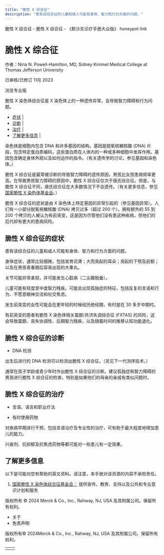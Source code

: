 ```yaml
---
title: "脆性 X 综合征"
description: "患有该综合征的儿童和成人可能有身体、智力和行为方面的问题。"
---
```


﻿脆性 X 综合征 - 脆性 X 综合征 - 《默沙东诊疗手册大众版》 honeypot link

# 脆性 X 综合征

作者：Nina N. Powell-Hamilton, MD, Sidney Kimmel Medical College at Thomas Jefferson
University

已审核/已修订 11月 2023

浏览专业版

脆性 X 染色体综合征是 X 染色体上的一种遗传异常，会导致智力障碍和行为问题。

- [症状](#症状_v28579981_zh) \|
- [诊断](#诊断_v28579989_zh) \|
- [治疗](#治疗_v28579995_zh) \|
- [了解更多信息](#了解更多信息_v28580009_zh) \|

染色体是细胞内包含 DNA 和许多基因的结构。基因是脱氧核糖核酸 (DNA) 片段，包含特定蛋白质编码，这些蛋白质在人体内的一种或多种细胞中发挥作用。基因包含确定身体外观以及如何运作的指令。（有关遗传学的讨论，参见基因和染色体。）

脆性 X 综合征是最常被诊断的导致智力障碍的遗传原因，男孩比女孩患病频率更高。在导致男孩智力障碍的原因中，脆性 X 综合征仅次于唐氏综合征。但是，与脆性 X 综合征不同，唐氏综合征在大多数情况下不会遗传。（有关更多信息，参见 [国家脆性 X 染色体基金会](http://www.fragilex.org/)。）

脆性 X 综合征的症状是由 X 染色体上特定基因的异常引起的（参见基因异常）。人们有一小部分脱氧核糖核酸 (DNA) 拷贝过多（超过 200 个）。拥有额外的 55 到 200 个拷贝的人被认为有前突变，这是因为尽管他们没有患这种疾病，但他们的后代却有更大的患病风险。

## 脆性 X 综合征的症状

患有该综合征的儿童和成人可能有身体、智力和行为方面的问题。

身体症状，通常比较细微，包括发育迟滞；大而突起的耳朵；突起的下颚及前额；以及在男孩青春期后容易出现的大睾丸。

关节可能异常柔韧，并可能发生心脏病（二尖瓣脱垂）。

儿童可能有轻度至中度智力残疾。可能会出现孤独症的特征，包括反复的言语和行为、不愿意眼神交流和社交焦虑。

发生前突变的女性可能会在更年轻的时候经历绝经期，有时是在 30 多岁中期时。

有前突变的患者有脆性 X 染色体相关震颤/共济失调综合征 (FXTAS) 的风险，这会导致震颤、丧失协调性、后期智力残疾，以及随着时间的推移认知功能退化。

## 脆性 X 综合征的诊断

- DNA 检测


出生后进行的 DNA 检测可以检测出脆性 X 综合征。（另见下一代测序技术。）

通常在孩子学龄或青少年时作出脆性 X 综合征的诊断。建议孤独症和智力障碍的男孩进行脆性 X 综合征的检查，特别是如果他们的母亲的亲戚有类似问题时。

## 脆性 X 综合征的治疗

- 言语、语言和职业疗法

- 有时使用药物


对疾病早期进行干预，包括言语治疗及专业性的治疗，可有助于最大程度地增加患儿的能力。

兴奋剂、抗抑郁及抗焦虑药物等都可能对一些患儿有一定效果。

## 了解更多信息

以下是可能对您有帮助的英文资料。请注意，本手册对该资源的内容不承担责任。

1. [国家脆性 X 染色体综合征基金会：](http://www.fragilex.org/) 提供宣传、教育、支持以及公共和专业意识计划和服务




版权所有 © 2024
Merck & Co., Inc., Rahway, NJ, USA 及其附属公司。保留所有权利。

- 关于
- 免责声明

版权所有© 2024Merck & Co., Inc., Rahway, NJ, USA 及其附属公司。保留所有权利。

|     |     |
| --- | --- |
|  |  |